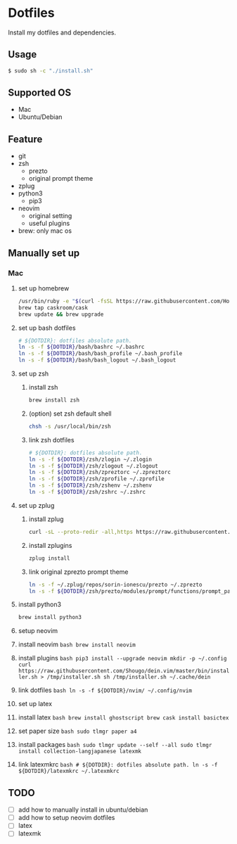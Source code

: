 # Dotfiles
Install my dotfiles and dependencies.

## Usage
```bash
$ sudo sh -c "./install.sh"
```

## Supported OS
* Mac
* Ubuntu/Debian

## Feature
* git
* zsh
  - prezto
  - original prompt theme
* zplug
* python3
  - pip3
* neovim
  - original setting
  - useful plugins
* brew: only mac os

## Manually set up
### Mac
1. set up homebrew
    ```bash
    /usr/bin/ruby -e "$(curl -fsSL https://raw.githubusercontent.com/Homebrew/install/master/install)"
    brew tap caskroom/cask
    brew update && brew upgrade
    ```

2. set up bash dotfiles
    ```bash
    # ${DOTDIR}: dotfiles absolute path.
    ln -s -f ${DOTDIR}/bash/bashrc ~/.bashrc
    ln -s -f ${DOTDIR}/bash/bash_profile ~/.bash_profile
    ln -s -f ${DOTDIR}/bash/bash_logout ~/.bash_logout
    ```

3. set up zsh

    1. install zsh

        ```bash
        brew install zsh
        ```

    2. (option) set zsh default shell
        ```bash
        chsh -s /usr/local/bin/zsh
        ```

    3. link zsh dotfiles
        ```bash
        # ${DOTDIR}: dotfiles absolute path.
        ln -s -f ${DOTDIR}/zsh/zlogin ~/.zlogin
        ln -s -f ${DOTDIR}/zsh/zlogout ~/.zlogout
        ln -s -f ${DOTDIR}/zsh/zpreztorc ~/.zpreztorc
        ln -s -f ${DOTDIR}/zsh/zprofile ~/.zprofile
        ln -s -f ${DOTDIR}/zsh/zshenv ~/.zshenv
        ln -s -f ${DOTDIR}/zsh/zshrc ~/.zshrc
        ```

4. set up zplug

    1. install zplug

        ```bash
        curl -sL --proto-redir -all,https https://raw.githubusercontent.com/zplug/installer/master/installer.zsh| zsh
        ```

    2. install zplugins
        ```bash
        zplug install
        ```

    3. link original zprezto prompt theme
        ```bash
        ln -s -f ~/.zplug/repos/sorin-ionescu/prezto ~/.zprezto
        ln -s -f ${DOTDIR}/zsh/prezto/modules/prompt/functions/prompt_paradigm_setup ~/.zprezto/modules/prompt/functions/prompt_paradigm_setup
        ```

5. install python3
    ```bash
    brew install python3
    ```

6. setup neovim
  1. install neovim
    ```bash
    brew install neovim
    ```
  2. install plugins
    ```bash
    pip3 install --upgrade neovim
    mkdir -p ~/.config
    curl https://raw.githubusercontent.com/Shougo/dein.vim/master/bin/installer.sh > /tmp/installer.sh
    sh /tmp/installer.sh ~/.cache/dein
    ```
  3. link dotfiles
    ```bash
    ln -s -f ${DOTDIR}/nvim/ ~/.config/nvim
    ```

7. set up latex
  1. install latex
    ```bash
    brew install ghostscript
    brew cask install basictex
    ```
  2. set paper size
    ```bash
    sudo tlmgr paper a4
    ```
  3. install packages
    ```bash
    sudo tlmgr update --self --all
    sudo tlmgr install collection-langjapanese latexmk
    ```
  4. link latexmkrc
    ```bash
    # ${DOTDIR}: dotfiles absolute path.
    ln -s -f ${DOTDIR}/latexmkrc ~/.latexmkrc
    ```

## TODO
* [ ] add how to manually install in ubuntu/debian
* [ ] add how to setup neovim dotfiles
* [ ] latex
* [ ] latexmk
